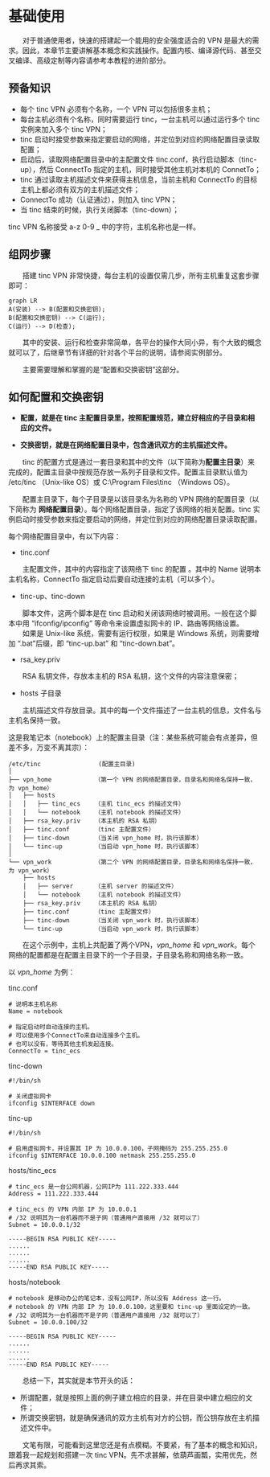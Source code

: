 # 基础使用

　　对于普通使用者，快速的搭建起一个能用的安全强度适合的 VPN 是最大的需求。因此，本章节主要讲解基本概念和实践操作。配置内核、编译源代码、甚至交叉编译、高级定制等内容请参考本教程的进阶部分。




## 预备知识

* 每个 tinc VPN   必须有个名称，一个 VPN 可以包括很多主机；
* 每台主机必须有个名称，同时需要运行 tinc，一台主机可以通过运行多个 tinc 实例来加入多个 tinc VPN；
* tinc 启动时接受参数来指定要启动的网络，并定位到对应的网络配置目录读取配置；
* 启动后，读取网络配置目录中的主配置文件 tinc.conf，执行启动脚本（tinc-up），然后 ConnectTo 指定的主机，同时接受其他主机对本机的 ConnetTo；
* tinc 通过读取主机描述文件来获得主机信息，当前主机和 ConnectTo 的目标主机上都必须有双方的主机描述文件；
* ConnectTo 成功（认证通过），则加入 tinc VPN；
* 当 tinc 结束的时候，执行关闭脚本（tinc-down）；



tinc VPN 名称接受 a-z 0-9 _ 中的字符，主机名称也是一样。





## 组网步骤


　　搭建 tinc VPN 非常快捷，每台主机的设置仅需几步，所有主机重复这套步骤即可：

```mermaid
graph LR
A(安装) --> B(配置和交换密钥);
B(配置和交换密钥) --> C(运行);
C(运行) --> D(检查);
```
　　其中的安装、运行和检查非常简单，各平台的操作大同小异，有个大致的概念就可以了，后继章节有详细的针对各个平台的说明，请参阅实例部分。

　　主要需要理解和掌握的是“配置和交换密钥”这部分。




## 如何配置和交换密钥

- **配置，就是在 tinc 主配置目录里，按照配置规范，建立好相应的子目录和相应的文件。**

- **交换密钥，就是在网络配置目录中，包含通讯双方的主机描述文件。**



　　tinc 的配置方式是通过一套目录和其中的文件（以下简称为**配置主目录**）来完成的，配置主目录中按规范存放一系列子目录和文件。配置主目录默认值为 /etc/tinc （Unix-like OS）或 C:\Program Files\tinc （Windows OS）。

　　配置主目录下，每个子目录是以该目录名为名称的 VPN 网络的配置目录（以下简称为 **网络配置目录**）。每个网络配置目录，指定了该网络的相关配置。tinc 实例启动时接受参数来指定要启动的网络，并定位到对应的网络配置目录读取配置。



每个网络配置目录中，有以下内容：

- tinc.conf

　　主配置文件，其中的内容指定了该网络下 tinc 的配置 。其中的 Name 说明本主机名称，ConnectTo 指定启动后要自动连接的主机（可以多个）。

- tinc-up、tinc-down

　　脚本文件，这两个脚本是在 tinc 启动和关闭该网络时被调用。一般在这个脚本中用 “ifconfig/ipconfig” 等命令来设置虚拟网卡的 IP、路由等网络设置。
　　如果是 Unix-like 系统，需要有运行权限，如果是 Windows 系统，则需要增加 “.bat”后缀，即 “tinc-up.bat” 和 “tinc-down.bat”。

- rsa_key.priv

　　RSA 私钥文件，存放本主机的 RSA 私钥，这个文件的内容注意保密；

- hosts 子目录

　　主机描述文件存放目录。其中的每一个文件描述了一台主机的信息，文件名与主机名保持一致。



这是我笔记本（notebook）上的配置主目录（注：某些系统可能会有点差异，但差不多，万变不离其宗）：

```
/etc/tinc                (配置主目录)
│
├── vpn_home            （第一个 VPN 的网络配置目录，目录名和网络名保持一致，为 vpn_home）
│   ├── hosts
│   │   ├── tinc_ecs    （主机 tinc_ecs 的描述文件）
│   │   └── notebook    （主机 notebook 的描述文件）
│   ├── rsa_key.priv    （本主机的 RSA 私钥）
│   ├── tinc.conf       （tinc 主配置文件）
│   ├── tinc-down       （当关闭 vpn_home 时，执行该脚本）
│   └── tinc-up	        （当启动 vpn_home 时，执行该脚本）
│
└── vpn_work            （第二个 VPN 的网络配置目录，目录名和网络名保持一致，为 vpn_work）
    ├── hosts
    │   ├── server      （主机 server 的描述文件）
    │   └── notebook    （主机 notebook 的描述文件）
    ├── rsa_key.priv    （本主机的 RSA 私钥）
    ├── tinc.conf       （tinc 主配置文件）
    ├── tinc-down       （当关闭 vpn_work 时，执行该脚本）
    └── tinc-up         （当启动 vpn_work 时，执行该脚本）
```

　　在这个示例中，主机上共配置了两个VPN，*vpn_home* 和 *vpn_work*。每个网络的配置都是在配置主目录下的一个子目录，子目录名称和网络名称一致。



以 *vpn_home* 为例：

tinc.conf
```
# 说明本主机名称
Name = notebook

# 指定启动时自动连接的主机。
# 可以使用多个ConnectTo来自动连接多个主机。
# 也可以没有，等待其他主机发起连接。
ConnectTo = tinc_ecs
```



tinc-down

```
#!/bin/sh

# 关闭虚拟网卡
ifconfig $INTERFACE down
```



tinc-up

```
#!/bin/sh

# 启用虚拟网卡，并设置其 IP 为 10.0.0.100，子网掩码为 255.255.255.0
ifconfig $INTERFACE 10.0.0.100 netmask 255.255.255.0
```



hosts/tinc_ecs

```
# tinc_ecs 是一台公网机器，公网IP为 111.222.333.444
Address = 111.222.333.444

# tinc_ecs 的 VPN 内部 IP 为 10.0.0.1
# /32 说明其为一台机器而不是子网（普通用户直接用 /32 就可以了）
Subnet = 10.0.0.1/32

-----BEGIN RSA PUBLIC KEY-----
......
......
......
-----END RSA PUBLIC KEY-----
```



hosts/notebook

```
# notebook 是移动办公的笔记本，没有公网IP，所以没有 Address 这一行。
# notebook 的 VPN 内部 IP 为 10.0.0.100，这里要和 tinc-up 里面设定的一致。
# /32 说明其为一台机器而不是子网（普通用户直接用 /32 就可以了）
Subnet = 10.0.0.100/32

-----BEGIN RSA PUBLIC KEY-----
......
......
......
-----END RSA PUBLIC KEY-----
```



　　总结一下，其实就是本节开头的话：

- 所谓配置，就是按照上面的例子建立相应的目录，并在目录中建立相应的文件；
- 所谓交换密钥，就是确保通讯的双方主机有对方的公钥，而公钥存放在主机描述文件中。



　　文笔有限，可能看到这里您还是有点模糊。不要紧，有了基本的概念和知识，跟着我一起规划和搭建一次 tinc VPN。先不求甚解，依葫芦画瓢，实用优先，然后再求其索。

